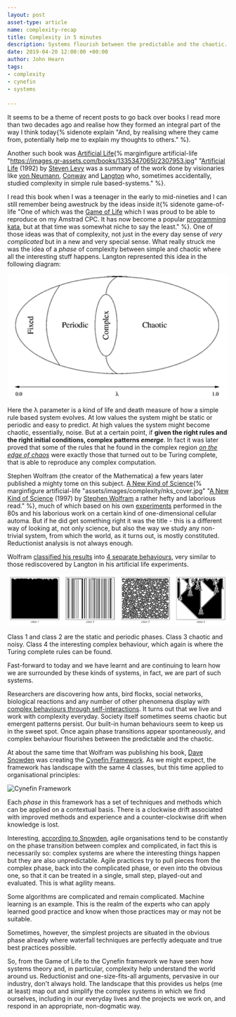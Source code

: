 ```yaml
---
layout: post
asset-type: article
name: complexity-recap
title: Complexity in 5 minutes
description: Systems flourish between the predictable and the chaotic.
date: 2019-04-20 12:00:00 +00:00
author: John Hearn
tags:
- complexity
- cynefin
- systems

---
```


It seems to be a theme of recent posts to go back over books I read more than two decades ago and realise how they formed an integral part of the way I think today{% sidenote explain "And, by realising where they came from, potentially help me to explain my thoughts to others." %}. 

Another such book was [Artificial Life](https://www.goodreads.com/book/show/2307953.Artificial_Life){% marginfigure artificial-life "https://images.gr-assets.com/books/1335347065l/2307953.jpg" "[Artificial Life](https://www.goodreads.com/book/show/2307953.Artificial_Life) (1992) by [Steven Levy](https://www.goodreads.com/author/show/32131.Steven_Levy) was a summary of the work done by visionaries like [von Neumann](https://en.wikipedia.org/wiki/John_von_Neumann), [Conway](https://en.wikipedia.org/wiki/John_Horton_Conway) and [Langton](https://en.wikipedia.org/wiki/Christopher_Langton) who, sometimes accidentally, studied complexity in simple rule based-systems." %}. 

I read this book when I was a teenager in the early to mid-nineties and I can still remember being awestruck by the ideas inside it{% sidenote game-of-life "One of which was the [Game of Life](https://en.wikipedia.org/wiki/Conway%27s_Game_of_Life) which I was proud to be able to reproduce on my Amstrad CPC. It has now become a popular [programming kata](http://codingdojo.org/kata/GameOfLife/), but at that time was somewhat niche to say the least." %}. One of those ideas was that of complexity, not just in the every day sense of *very complicated* but in a new and very special sense. What really struck me was the idea of a *phase* of complexity between simple and chaotic where all the interesting stuff happens. Langton represented this idea in the following diagram:

![Lambda parameter](/assets/images/complexity/langton_lambda.png)

Here the λ parameter is a kind of life and death measure of how a simple rule based system evolves. At low values the system might be static or periodic and easy to predict. At high values the system might become chaotic, essentially, noise. But at a certain point, if **given the right rules and the right initial conditions, complex patterns *emerge***. In fact it was later proved that some of the rules that he found in the complex region [*on the edge of chaos*](https://en.wikipedia.org/wiki/Edge_of_chaos) were exactly those that turned out to be Turing complete, that is able to reproduce any complex computation.

Stephen Wolfram (the creator of the Mathematica) a few years later published a mighty tome on this subject. [A New Kind of Science](https://en.wikipedia.org/wiki/A_New_Kind_of_Science){% marginfigure artificial-life "assets/images/complexity/nks_cover.jpg" "[A New Kind of Science](https://www.goodreads.com/book/show/238558.A_New_Kind_of_Science) (1997) by [Stephen Wolfram](https://www.goodreads.com/author/show/139599.Stephen_Wolfram) a rather hefty and laborious read." %}, much of which based on his own [experiments](https://www.stephenwolfram.com/publications/academic/universality-complexity-cellular-automata.pdf) performed in the 80s and his laborious work on a certain kind of one-dimensional cellular automa. But if he did get something right it was the title - this is a different way of looking at, not only science, but also the way we study any non-trivial system, from which the world, as it turns out, is mostly constituted. Reductionist analysis is not always enough.

Wolfram [classified his results](https://en.wikipedia.org/wiki/Cellular_automaton#Classification) into [4 separate behaviours](https://www.wolframscience.com/nks/p231--four-classes-of-behavior/), very similar to those rediscovered by Langton in his artificial life experiments.

![Classes of Cellular automa](/assets/images/complexity/ca_classes.png)

Class 1 and class 2 are the static and periodic phases. Class 3 chaotic and noisy. Class 4 the interesting complex behaviour, which again is where the Turing complete rules can be found.

Fast-forward to today and we have learnt and are continuing to learn how we are surrounded by these kinds of systems, in fact, we are part of such systems. 

Researchers are discovering how ants, bird flocks, social networks, biological reactions and any number of other phenomena display with [complex behaviours through self-interactions](https://www.quantamagazine.org/emergence-how-complex-wholes-emerge-from-simple-parts-20181220/). It turns out that we live and work with complexity everyday. Society itself sometimes seems chaotic but emergent patterns persist. Our built-in human behaviours seem to keep us in the sweet spot. Once again phase transitions appear spontaneously, and complex behaviour flourishes between the predictable and the chaotic.

At about the same time that Wolfram was publishing his book, [Dave Snowden](https://cognitive-edge.com/our-people/dave-snowden/) was creating the [Cynefin Framework](https://cognitive-edge.com/videos/cynefin-framework-introduction/). As we might expect, the framework has landscape with the same 4 classes, but this time applied to organisational principles:

![Cynefin Framework](https://upload.wikimedia.org/wikipedia/commons/1/15/Cynefin_as_of_1st_June_2014.png)

Each *phase* in this framework has a set of techniques and methods which can be applied on a contextual basis. There is a clockwise drift associated with improved methods and experience and a counter-clockwise drift when knowledge is lost.

Interesting, [according to Snowden](https://www.youtube.com/watch?v=l4-vpegxYPg), agile organisations tend to be constantly on the phase transition between complex and complicated, in fact this is necessarily so: complex systems are where the interesting things happen but they are also unpredictable. Agile practices try to pull pieces from the complex phase, back into the complicated phase, or even into the obvious one, so that it can be treated in a single, small step, played-out and evaluated. This is what agility means.

Some algorithms are complicated and remain complicated. Machine learning is an example. This is the realm of the experts who can apply learned good practice and know when those practices may or may not be suitable.

Sometimes, however, the simplest projects are situated in the obvious phase already where waterfall techniques are perfectly adequate and true best practices possible.

So, from the Game of Life to the Cynefin framework we have seen how systems theory and, in particular, complexity help understand the world around us. Reductionist and one-size-fits-all arguments, pervasive in our industry, don't always hold. The landscape that this provides us helps (me at least) map out and simplify the complex systems in which we find ourselves, including in our everyday lives and the projects we work on, and respond in an appropriate, non-dogmatic way.
